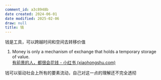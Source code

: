```yaml
---
comment_id: a3c8948b
date created: 2024-06-01
date modified: 2025-02-06
draw: null
title: 钱
---
```

钱是工具，可以跨越时间和空间去转移价值

<!-- more -->
1. Money is only a mechanism of exchange that holds a temporary storage of value.  
[有前景的人，都很会花钱 - 小红书 (xiaohongshu.com)](https://www.xiaohongshu.com/explore/667943ac000000001f00627a?app_platform=ios&app_version=8.42&share_from_user_hidden=true&xsec_source=app_share&type=video&xsec_token=CBR3D9-8WaSLufJxsL1vA4tw76tewvCGGVOlkRzLclUCw=&author_share=1&xhsshare=CopyLink&shareRedId=ODkyMjNIN082NzUyOTgwNjc1OTdISUlL&apptime=1720633609&share_id=99b96be96a6f4c53827596aaa43d4159)

钱可以驱动社会上所有的要素流动，自己对这一点的理解还不完全透彻
